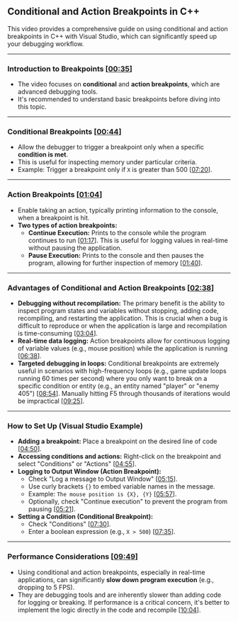 ## Conditional and Action Breakpoints in C++

This video provides a comprehensive guide on using conditional and action breakpoints in C++ with Visual Studio, which can significantly speed up your debugging workflow.

---
### Introduction to Breakpoints \[[00:35](http://www.youtube.com/watch?v=9ncNA6Co2Nk&t=35)\]

* The video focuses on **conditional** and **action breakpoints**, which are advanced debugging tools.
* It's recommended to understand basic breakpoints before diving into this topic.

---
### Conditional Breakpoints \[[00:44](http://www.youtube.com/watch?v=9ncNA6Co2Nk&t=44)\]

* Allow the debugger to trigger a breakpoint only when a specific **condition is met**.
* This is useful for inspecting memory under particular criteria.
* Example: Trigger a breakpoint only if `X` is greater than 500 \[[07:20](http://www.youtube.com/watch?v=9ncNA6Co2Nk&t=440)\].

---
### Action Breakpoints \[[01:04](http://www.youtube.com/watch?v=9ncNA6Co2Nk&t=64)\]

* Enable taking an action, typically printing information to the console, when a breakpoint is hit.
* **Two types of action breakpoints:**
    * **Continue Execution:** Prints to the console while the program continues to run \[[01:17](http://www.youtube.com/watch?v=9ncNA6Co2Nk&t=77)\]. This is useful for logging values in real-time without pausing the application.
    * **Pause Execution:** Prints to the console and then pauses the program, allowing for further inspection of memory \[[01:40](http://www.youtube.com/watch?v=9ncNA6Co2Nk&t=100)\].

---
### Advantages of Conditional and Action Breakpoints \[[02:38](http://www.youtube.com/watch?v=9ncNA6Co2Nk&t=158)\]

* **Debugging without recompilation:** The primary benefit is the ability to inspect program states and variables without stopping, adding code, recompiling, and restarting the application. This is crucial when a bug is difficult to reproduce or when the application is large and recompilation is time-consuming \[[03:04](http://www.youtube.com/watch?v=9ncNA6Co2Nk&t=184)\].
* **Real-time data logging:** Action breakpoints allow for continuous logging of variable values (e.g., mouse position) while the application is running \[[06:38](http://www.youtube.com/watch?v=9ncNA6Co2Nk&t=398)\].
* **Targeted debugging in loops:** Conditional breakpoints are extremely useful in scenarios with high-frequency loops (e.g., game update loops running 60 times per second) where you only want to break on a specific condition or entity (e.g., an entity named "player" or "enemy 405") \[[08:54](http://www.youtube.com/watch?v=9ncNA6Co2Nk&t=534)\]. Manually hitting F5 through thousands of iterations would be impractical \[[09:25](http://www.youtube.com/watch?v=9ncNA6Co2Nk&t=565)\].

---
### How to Set Up (Visual Studio Example)

* **Adding a breakpoint:** Place a breakpoint on the desired line of code \[[04:50](http://www.youtube.com/watch?v=9ncNA6Co2Nk&t=290)\].
* **Accessing conditions and actions:** Right-click on the breakpoint and select "Conditions" or "Actions" \[[04:55](http://www.youtube.com/watch?v=9ncNA6Co2Nk&t=295)\].
* **Logging to Output Window (Action Breakpoint):**
    * Check "Log a message to Output Window" \[[05:15](http://www.youtube.com/watch?v=9ncNA6Co2Nk&t=315)\].
    * Use curly brackets `{}` to embed variable names in the message.
    * Example: `The mouse position is {X}, {Y}` \[[05:57](http://www.youtube.com/watch?v=9ncNA6Co2Nk&t=357)\].
    * Optionally, check "Continue execution" to prevent the program from pausing \[[05:21](http://www.youtube.com/watch?v=9ncNA6Co2Nk&t=321)\].
* **Setting a Condition (Conditional Breakpoint):**
    * Check "Conditions" \[[07:30](http://www.youtube.com/watch?v=9ncNA6Co2Nk&t=450)\].
    * Enter a boolean expression (e.g., `X > 500`) \[[07:35](http://www.youtube.com/watch?v=9ncNA6Co2Nk&t=455)\].

---
### Performance Considerations \[[09:49](http://www.youtube.com/watch?v=9ncNA6Co2Nk&t=589)\]

* Using conditional and action breakpoints, especially in real-time applications, can significantly **slow down program execution** (e.g., dropping to 5 FPS).
* They are debugging tools and are inherently slower than adding code for logging or breaking. If performance is a critical concern, it's better to implement the logic directly in the code and recompile \[[10:04](http://www.youtube.com/watch?v=9ncNA6Co2Nk&t=604)\].
